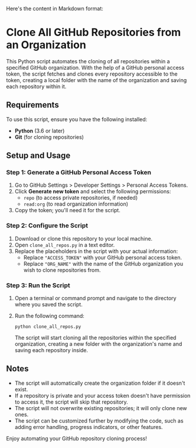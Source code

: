 Here's the content in Markdown format:

# Clone All GitHub Repositories from an Organization

This Python script automates the cloning of all repositories within a specified GitHub organization. With the help of a GitHub personal access token, the script fetches and clones every repository accessible to the token, creating a local folder with the name of the organization and saving each repository within it.

## Requirements

To use this script, ensure you have the following installed:

* **Python** (3.6 or later)
* **Git** (for cloning repositories)

## Setup and Usage

### Step 1: Generate a GitHub Personal Access Token

1. Go to GitHub Settings > Developer Settings > Personal Access Tokens.
2. Click **Generate new token** and select the following permissions:
   * `repo` (to access private repositories, if needed)
   * `read:org` (to read organization information)
3. Copy the token; you'll need it for the script.

### Step 2: Configure the Script

1. Download or clone this repository to your local machine.
2. Open `clone_all_repos.py` in a text editor.
3. Replace the placeholders in the script with your actual information:
   * Replace `"ACCESS_TOKEN"` with your GitHub personal access token.
   * Replace `"ORG_NAME"` with the name of the GitHub organization you wish to clone repositories from.

### Step 3: Run the Script

1. Open a terminal or command prompt and navigate to the directory where you saved the script.
2. Run the following command:

   ```
   python clone_all_repos.py
   ```

   The script will start cloning all the repositories within the specified organization, creating a new folder with the organization's name and saving each repository inside.

## Notes

- The script will automatically create the organization folder if it doesn't exist.
- If a repository is private and your access token doesn't have permission to access it, the script will skip that repository.
- The script will not overwrite existing repositories; it will only clone new ones.
- The script can be customized further by modifying the code, such as adding error handling, progress indicators, or other features.

Enjoy automating your GitHub repository cloning process!
